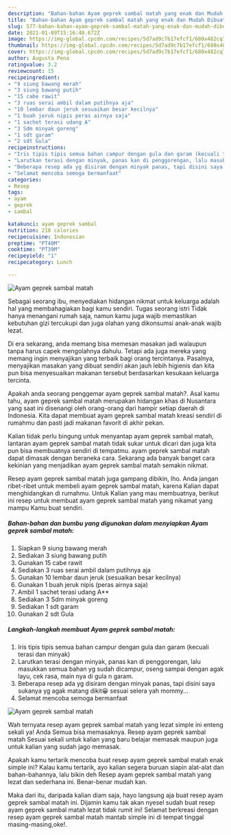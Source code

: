 ```yaml
---
description: "Bahan-bahan Ayam geprek sambal matah yang enak dan Mudah Dibuat"
title: "Bahan-bahan Ayam geprek sambal matah yang enak dan Mudah Dibuat"
slug: 577-bahan-bahan-ayam-geprek-sambal-matah-yang-enak-dan-mudah-dibuat
date: 2021-01-09T15:16:40.672Z
image: https://img-global.cpcdn.com/recipes/5d7ad9c7b17efcf1/680x482cq70/ayam-geprek-sambal-matah-foto-resep-utama.jpg
thumbnail: https://img-global.cpcdn.com/recipes/5d7ad9c7b17efcf1/680x482cq70/ayam-geprek-sambal-matah-foto-resep-utama.jpg
cover: https://img-global.cpcdn.com/recipes/5d7ad9c7b17efcf1/680x482cq70/ayam-geprek-sambal-matah-foto-resep-utama.jpg
author: Augusta Pena
ratingvalue: 3.2
reviewcount: 15
recipeingredient:
- "9 siung bawang merah"
- "3 siung bawang putih"
- "15 cabe rawit"
- "3 ruas serai ambil dalam putihnya aja"
- "10 lembar daun jeruk sesuaikan besar kecilnya"
- "1 buah jeruk nipis peras airnya saja"
- "1 sachet terasi udang A"
- "3 Sdm minyak goreng"
- "1 sdt garam"
- "2 sdt Gula"
recipeinstructions:
- "Iris tipis tipis semua bahan campur dengan gula dan garam (kecuali terasi dan minyak)"
- "Larutkan terasi dengan minyak, panas kan di penggorengan, lalu masukkan semua bahan yg sudah dicampur, oseng sampai dengan agak layu, cek rasa, main nya di gula n garam."
- "Beberapa resep ada yg disiram dengan minyak panas, tapi disini saya sukanya yg agak matang dikit😀 sesuai selera yah mommy..."
- "Selamat mencoba semoga bermanfaat"
categories:
- Resep
tags:
- ayam
- geprek
- sambal

katakunci: ayam geprek sambal 
nutrition: 218 calories
recipecuisine: Indonesian
preptime: "PT40M"
cooktime: "PT39M"
recipeyield: "1"
recipecategory: Lunch

---
```



![Ayam geprek sambal matah](https://img-global.cpcdn.com/recipes/5d7ad9c7b17efcf1/680x482cq70/ayam-geprek-sambal-matah-foto-resep-utama.jpg)

Sebagai seorang ibu, menyediakan hidangan nikmat untuk keluarga adalah hal yang membahagiakan bagi kamu sendiri. Tugas seorang istri Tidak hanya menangani rumah saja, namun kamu juga wajib memastikan kebutuhan gizi tercukupi dan juga olahan yang dikonsumsi anak-anak wajib lezat.

Di era  sekarang, anda memang bisa memesan masakan jadi walaupun tanpa harus capek mengolahnya dahulu. Tetapi ada juga mereka yang memang ingin menyajikan yang terbaik bagi orang tercintanya. Pasalnya, menyajikan masakan yang dibuat sendiri akan jauh lebih higienis dan kita pun bisa menyesuaikan makanan tersebut berdasarkan kesukaan keluarga tercinta. 



Apakah anda seorang penggemar ayam geprek sambal matah?. Asal kamu tahu, ayam geprek sambal matah merupakan hidangan khas di Nusantara yang saat ini disenangi oleh orang-orang dari hampir setiap daerah di Indonesia. Kita dapat membuat ayam geprek sambal matah kreasi sendiri di rumahmu dan pasti jadi makanan favorit di akhir pekan.

Kalian tidak perlu bingung untuk menyantap ayam geprek sambal matah, lantaran ayam geprek sambal matah tidak sukar untuk dicari dan juga kita pun bisa membuatnya sendiri di tempatmu. ayam geprek sambal matah dapat dimasak dengan beraneka cara. Sekarang ada banyak banget cara kekinian yang menjadikan ayam geprek sambal matah semakin nikmat.

Resep ayam geprek sambal matah juga gampang dibikin, lho. Anda jangan ribet-ribet untuk membeli ayam geprek sambal matah, karena Kalian dapat menghidangkan di rumahmu. Untuk Kalian yang mau membuatnya, berikut ini resep untuk membuat ayam geprek sambal matah yang nikamat yang mampu Kamu buat sendiri.

<!--inarticleads1-->

##### Bahan-bahan dan bumbu yang digunakan dalam menyiapkan Ayam geprek sambal matah:

1. Siapkan 9 siung bawang merah
1. Sediakan 3 siung bawang putih
1. Gunakan 15 cabe rawit
1. Sediakan 3 ruas serai ambil dalam putihnya aja
1. Gunakan 10 lembar daun jeruk (sesuaikan besar kecilnya)
1. Gunakan 1 buah jeruk nipis (peras airnya saja)
1. Ambil 1 sachet terasi udang A**
1. Sediakan 3 Sdm minyak goreng
1. Sediakan 1 sdt garam
1. Gunakan 2 sdt Gula




<!--inarticleads2-->

##### Langkah-langkah membuat Ayam geprek sambal matah:

1. Iris tipis tipis semua bahan campur dengan gula dan garam (kecuali terasi dan minyak)
1. Larutkan terasi dengan minyak, panas kan di penggorengan, lalu masukkan semua bahan yg sudah dicampur, oseng sampai dengan agak layu, cek rasa, main nya di gula n garam.
1. Beberapa resep ada yg disiram dengan minyak panas, tapi disini saya sukanya yg agak matang dikit😀 sesuai selera yah mommy...
1. Selamat mencoba semoga bermanfaat
<img src="https://img-global.cpcdn.com/steps/880ead2e1ac26079/160x128cq70/ayam-geprek-sambal-matah-langkah-memasak-4-foto.jpg" alt="Ayam geprek sambal matah">



Wah ternyata resep ayam geprek sambal matah yang lezat simple ini enteng sekali ya! Anda Semua bisa memasaknya. Resep ayam geprek sambal matah Sesuai sekali untuk kalian yang baru belajar memasak maupun juga untuk kalian yang sudah jago memasak.

Apakah kamu tertarik mencoba buat resep ayam geprek sambal matah enak simple ini? Kalau kamu tertarik, ayo kalian segera buruan siapin alat-alat dan bahan-bahannya, lalu bikin deh Resep ayam geprek sambal matah yang lezat dan sederhana ini. Benar-benar mudah kan. 

Maka dari itu, daripada kalian diam saja, hayo langsung aja buat resep ayam geprek sambal matah ini. Dijamin kamu tak akan nyesel sudah buat resep ayam geprek sambal matah lezat tidak rumit ini! Selamat berkreasi dengan resep ayam geprek sambal matah mantab simple ini di tempat tinggal masing-masing,oke!.

